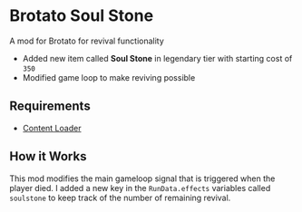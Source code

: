 # Brotato Soul Stone 

A mod for Brotato for revival functionality

- Added new item called **Soul Stone** in legendary tier with starting cost of `350`
- Modified game loop to make reviving possible

## Requirements

- <a href=https://github.com/BrotatoMods/Brotato-ContentLoader#user-content-fnref-1-52e351b45b755f548e67252ac622acc0>Content Loader</a>

## How it Works
This mod modifies the main gameloop signal that is triggered when the player died. I added a new key in the `RunData.effects` variables called `soulstone` to keep track of the number of remaining revival.